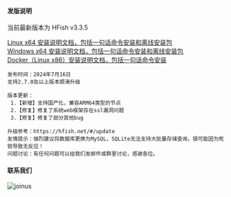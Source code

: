 #### 发版说明

当前最新版本为 HFish v3.3.5

[Linux x64 安装说明文档，包括一句话命令安装和离线安装包](https://hfish.net/#/2-2-linux)  
[Windows x64 安装说明文档，包括一句话命令安装和离线安装包](https://hfish.net/#/2-3-windows)  
[Docker（Linux x86）安装说明文档，包括一句话命令安装](https://hfish.net/#/2-1-docker)  

```
发布时间：2024年7月16日
支持2.7.0及以上版本顺滑升级

版本更新：
 1.【新增】支持国产化，兼容ARM64类型的节点
 2.【修复】修复了系统web框架存在ssl漏洞问题
 3.【修复】修复了部分其他bug

升级参考：https://hfish.net/#/update
友情提示：强烈建议将数据库更换为MySQL，SQLite无法支持大批量存储查询，很可能因为死锁导致无反应！
问题讨论：有任何问题可以给我们发邮件或群里讨论，感谢各位。
```


#### 联系我们

![joinus](/images/joinus.png)

